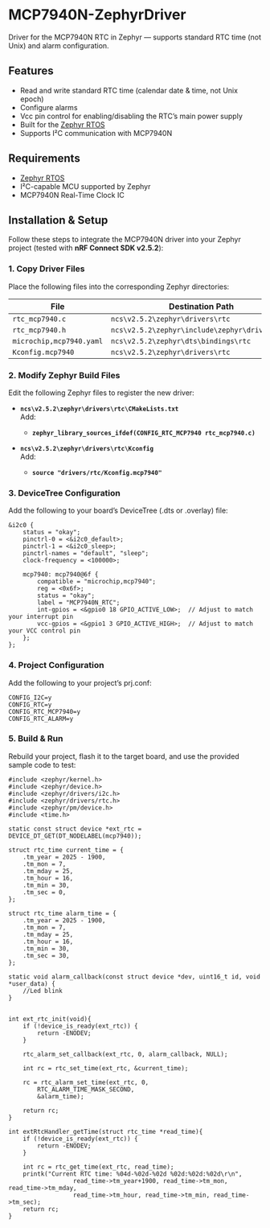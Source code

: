 # MCP7940N-ZephyrDriver
Driver for the MCP7940N RTC in Zephyr — supports standard RTC time (not Unix) and alarm configuration.

## Features
- Read and write standard RTC time (calendar date & time, not Unix epoch)
- Configure alarms
- Vcc pin control for enabling/disabling the RTC’s main power supply
- Built for the [Zephyr RTOS](https://zephyrproject.org/)
- Supports I²C communication with MCP7940N

## Requirements
- [Zephyr RTOS](https://docs.zephyrproject.org/)
- I²C-capable MCU supported by Zephyr
- MCP7940N Real-Time Clock IC

## Installation & Setup

Follow these steps to integrate the MCP7940N driver into your Zephyr project (tested with **nRF Connect SDK v2.5.2**):

### 1. Copy Driver Files
Place the following files into the corresponding Zephyr directories:

| File | Destination Path |
|------|------------------|
| `rtc_mcp7940.c` | `ncs\v2.5.2\zephyr\drivers\rtc` |
| `rtc_mcp7940.h` | `ncs\v2.5.2\zephyr\include\zephyr\drivers\rtc` |
| `microchip,mcp7940.yaml` | `ncs\v2.5.2\zephyr\dts\bindings\rtc` |
| `Kconfig.mcp7940` | `ncs\v2.5.2\zephyr\drivers\rtc` |

### 2. Modify Zephyr Build Files
Edit the following Zephyr files to register the new driver:

- **`ncs\v2.5.2\zephyr\drivers\rtc\CMakeLists.txt`**  
  Add:
  - **`zephyr_library_sources_ifdef(CONFIG_RTC_MCP7940 rtc_mcp7940.c)`**

- **`ncs\v2.5.2\zephyr\drivers\rtc\Kconfig`**  
  Add:
  - **`source "drivers/rtc/Kconfig.mcp7940"`**

### 3. DeviceTree Configuration
Add the following to your board’s DeviceTree (.dts or .overlay) file:

    &i2c0 {
        status = "okay";
        pinctrl-0 = <&i2c0_default>;
        pinctrl-1 = <&i2c0_sleep>;
        pinctrl-names = "default", "sleep";
        clock-frequency = <100000>;
    
        mcp7940: mcp7940@6f {
            compatible = "microchip,mcp7940";
            reg = <0x6f>;
            status = "okay";
            label = "MCP7940N_RTC";
            int-gpios = <&gpio0 18 GPIO_ACTIVE_LOW>;  // Adjust to match your interrupt pin
            vcc-gpios = <&gpio1 3 GPIO_ACTIVE_HIGH>;  // Adjust to match your VCC control pin
        };
    };

### 4. Project Configuration
Add the following to your project’s prj.conf:

    CONFIG_I2C=y
    CONFIG_RTC=y
    CONFIG_RTC_MCP7940=y
    CONFIG_RTC_ALARM=y

### 5. Build & Run
Rebuild your project, flash it to the target board, and use the provided sample code to test:

    #include <zephyr/kernel.h>
    #include <zephyr/device.h>
    #include <zephyr/drivers/i2c.h>
    #include <zephyr/drivers/rtc.h>
    #include <zephyr/pm/device.h>
    #include <time.h>

    static const struct device *ext_rtc = DEVICE_DT_GET(DT_NODELABEL(mcp7940));

    struct rtc_time current_time = {
        .tm_year = 2025 - 1900,
        .tm_mon = 7,
        .tm_mday = 25,
        .tm_hour = 16,
        .tm_min = 30,
        .tm_sec = 0,
    };

    struct rtc_time alarm_time = {
        .tm_year = 2025 - 1900,
        .tm_mon = 7,
        .tm_mday = 25,
        .tm_hour = 16,
        .tm_min = 30,
        .tm_sec = 30,
    };

    static void alarm_callback(const struct device *dev, uint16_t id, void *user_data) {
        //Led blink
    }


    int ext_rtc_init(void){
        if (!device_is_ready(ext_rtc)) {
            return -ENODEV;
        }
    
        rtc_alarm_set_callback(ext_rtc, 0, alarm_callback, NULL);
    
        int rc = rtc_set_time(ext_rtc, &current_time);
    
        rc = rtc_alarm_set_time(ext_rtc, 0,
            RTC_ALARM_TIME_MASK_SECOND,
            &alarm_time);
            
        return rc;
    }

    int extRtcHandler_getTime(struct rtc_time *read_time){
        if (!device_is_ready(ext_rtc)) {
            return -ENODEV;
        }
    
        int rc = rtc_get_time(ext_rtc, read_time);
        printk("Current RTC time: %04d-%02d-%02d %02d:%02d:%02d\r\n",
			          read_time->tm_year+1900, read_time->tm_mon, read_time->tm_mday,
			          read_time->tm_hour, read_time->tm_min, read_time->tm_sec);
        return rc;
    }
